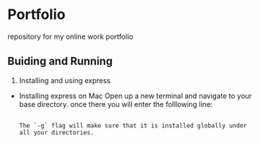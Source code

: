 # Portfolio
repository for my online work portfolio

## Buiding and Running

1. Installing and using express

 * Installing express on Mac
   Open up a new terminal and navigate to your base directory. once there you will enter the folllowing line:

   ```$ npm install express -g '''

   The `-g` flag will make sure that it is installed globally under all your directories. 



